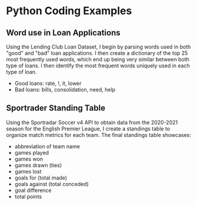 # Python Coding Examples

## Word use in Loan Applications
Using the Lending Club Loan Dataset, I begin by parsing words used in both "good" and "bad" loan applications. I then create a dictionary of the top 25 most frequently used words, which end up being very similar between both type of loans. I then identify the most frequent words uniquely used in each type of loan.
* Good loans: rate, !, it, lower
* Bad loans: bills, consolidation, need, help

## Sportrader Standing Table
Using the Sportradar Soccer v4 API to obtain data from the 2020-2021 season for the English Premier League, I create a standings table to organize match metrics for each team. The final standings table showcases:
* abbreviation of team name
* games played
* games won
* games drawn (ties)
* games lost
* goals for (total made)
* goals against (total conceded)
* goal difference
* total points
